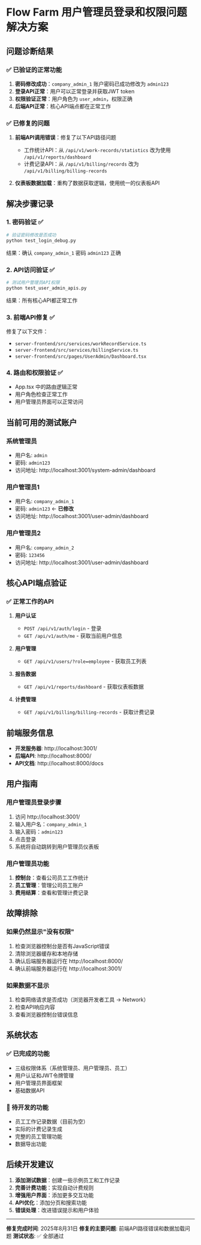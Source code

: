 # Flow Farm 用户管理员登录和权限问题解决方案

## 问题诊断结果

### ✅ 已验证的正常功能
1. **密码修改成功**：`company_admin_1` 账户密码已成功修改为 `admin123`
2. **登录API正常**：用户可以正常登录并获取JWT token
3. **权限验证正常**：用户角色为 `user_admin`，权限正确
4. **后端API正常**：核心API端点都在正常工作

### ✅ 已修复的问题
1. **前端API调用错误**：修复了以下API路径问题
   - 工作统计API：从 `/api/v1/work-records/statistics` 改为使用 `/api/v1/reports/dashboard`
   - 计费记录API：从 `/api/v1/billing/records` 改为 `/api/v1/billing/billing-records`

2. **仪表板数据加载**：重构了数据获取逻辑，使用统一的仪表板API

## 解决步骤记录

### 1. 密码验证 ✅
```bash
# 验证密码修改是否成功
python test_login_debug.py
```
结果：确认 `company_admin_1` 密码 `admin123` 正确

### 2. API访问验证 ✅
```bash
# 测试用户管理员API权限
python test_user_admin_apis.py
```
结果：所有核心API都正常工作

### 3. 前端API修复 ✅
修复了以下文件：
- `server-frontend/src/services/workRecordService.ts`
- `server-frontend/src/services/billingService.ts`
- `server-frontend/src/pages/UserAdmin/Dashboard.tsx`

### 4. 路由和权限验证 ✅
- App.tsx 中的路由逻辑正常
- 用户角色检查正常工作
- 用户管理员界面可以正常访问

## 当前可用的测试账户

### 系统管理员
- 用户名: `admin`
- 密码: `admin123`
- 访问地址: http://localhost:3001/system-admin/dashboard

### 用户管理员1
- 用户名: `company_admin_1`
- 密码: `admin123`  ← **已修改**
- 访问地址: http://localhost:3001/user-admin/dashboard

### 用户管理员2
- 用户名: `company_admin_2`
- 密码: `123456`
- 访问地址: http://localhost:3001/user-admin/dashboard

## 核心API端点验证

### ✅ 正常工作的API
1. **用户认证**
   - `POST /api/v1/auth/login` - 登录
   - `GET /api/v1/auth/me` - 获取当前用户信息

2. **用户管理**
   - `GET /api/v1/users/?role=employee` - 获取员工列表

3. **报告数据**
   - `GET /api/v1/reports/dashboard` - 获取仪表板数据

4. **计费管理**
   - `GET /api/v1/billing/billing-records` - 获取计费记录

## 前端服务信息
- **开发服务器**: http://localhost:3001/
- **后端API**: http://localhost:8000/
- **API文档**: http://localhost:8000/docs

## 用户指南

### 用户管理员登录步骤
1. 访问 http://localhost:3001/
2. 输入用户名：`company_admin_1`
3. 输入密码：`admin123`
4. 点击登录
5. 系统将自动跳转到用户管理员仪表板

### 用户管理员功能
1. **控制台**：查看公司员工工作统计
2. **员工管理**：管理公司员工账户
3. **费用结算**：查看和管理计费记录

## 故障排除

### 如果仍然显示"没有权限"
1. 检查浏览器控制台是否有JavaScript错误
2. 清除浏览器缓存和本地存储
3. 确认后端服务器运行在 http://localhost:8000/
4. 确认前端服务器运行在 http://localhost:3001/

### 如果数据不显示
1. 检查网络请求是否成功（浏览器开发者工具 → Network）
2. 检查API响应内容
3. 查看浏览器控制台错误信息

## 系统状态

### ✅ 已完成的功能
- 三级权限体系（系统管理员、用户管理员、员工）
- 用户认证和JWT令牌管理
- 用户管理员界面框架
- 基础数据API

### 🚧 待开发的功能
- 员工工作记录数据（目前为空）
- 实际的计费记录生成
- 完整的员工管理功能
- 数据导出功能

## 后续开发建议

1. **添加测试数据**：创建一些示例员工和工作记录
2. **完善计费功能**：实现自动计费规则
3. **增强用户界面**：添加更多交互功能
4. **API优化**：添加分页和搜索功能
5. **错误处理**：改进错误提示和用户体验

---

**修复完成时间**: 2025年8月31日
**修复的主要问题**: 前端API路径错误和数据加载问题
**测试状态**: ✅ 全部通过
